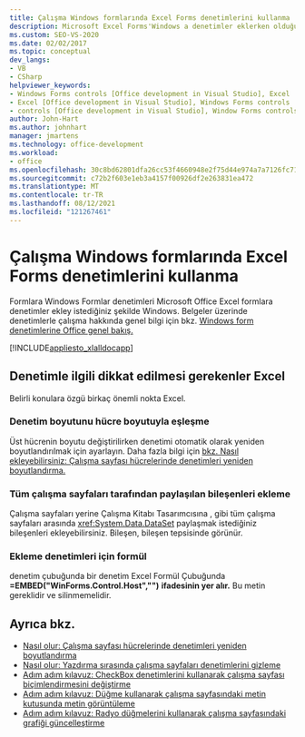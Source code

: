 ```yaml
---
title: Çalışma Windows formlarında Excel Forms denetimlerini kullanma
description: Microsoft Excel Forms'Windows a denetimler eklerken olduğu Microsoft Excel Formlar denetimleri ekleme hakkında bilgi Windows öğrenin.
ms.custom: SEO-VS-2020
ms.date: 02/02/2017
ms.topic: conceptual
dev_langs:
- VB
- CSharp
helpviewer_keywords:
- Windows Forms controls [Office development in Visual Studio], Excel
- Excel [Office development in Visual Studio], Windows Forms controls
- controls [Office development in Visual Studio], Window Forms controls
author: John-Hart
ms.author: johnhart
manager: jmartens
ms.technology: office-development
ms.workload:
- office
ms.openlocfilehash: 30c8bd62801dfa26cc53f4660948e2f75d44e974a7a7126fc71a66bd3dc8791c
ms.sourcegitcommit: c72b2f603e1eb3a4157f00926df2e263831ea472
ms.translationtype: MT
ms.contentlocale: tr-TR
ms.lasthandoff: 08/12/2021
ms.locfileid: "121267461"
---
```

# <a name="use-windows-forms-controls-on-excel-worksheets"></a>Çalışma Windows formlarında Excel Forms denetimlerini kullanma
  Formlara Windows Formlar denetimleri Microsoft Office Excel formlara denetimler ekley istediğiniz şekilde Windows. Belgeler üzerinde denetimlerle çalışma hakkında genel bilgi için bkz. [Windows form denetimlerine Office genel bakış.](../vsto/windows-forms-controls-on-office-documents-overview.md)

 [!INCLUDE[appliesto_xlalldocapp](../vsto/includes/appliesto-xlalldocapp-md.md)]

## <a name="control-considerations-for-excel"></a>Denetimle ilgili dikkat edilmesi gerekenler Excel
 Belirli konulara özgü birkaç önemli nokta Excel.

### <a name="match-control-size-to-cell-size"></a>Denetim boyutunu hücre boyutuyla eşleşme
 Üst hücrenin boyutu değiştirilirken denetimi otomatik olarak yeniden boyutlandırılmak için ayarlayın. Daha fazla bilgi için [bkz. Nasıl ekleyebilirsiniz: Çalışma sayfası hücrelerinde denetimleri yeniden boyutlandırma.](../vsto/how-to-resize-controls-within-worksheet-cells.md)

### <a name="add-components-that-are-shared-by-all-worksheets"></a>Tüm çalışma sayfaları tarafından paylaşılan bileşenleri ekleme
 Çalışma sayfaları yerine Çalışma Kitabı Tasarımcısına , gibi tüm çalışma sayfaları arasında <xref:System.Data.DataSet> paylaşmak istediğiniz bileşenleri ekleyebilirsiniz. Bileşen, bileşen tepsisinde görünür.

### <a name="formula-for-embedding-controls"></a>Ekleme denetimleri için formül
 denetim çubuğunda bir denetim Excel Formül Çubuğunda **=EMBED("WinForms.Control.Host","")** **ifadesinin yer alır.** Bu metin gereklidir ve silinmemelidir.

## <a name="see-also"></a>Ayrıca bkz.
- [Nasıl olur: Çalışma sayfası hücrelerinde denetimleri yeniden boyutlandırma](../vsto/how-to-resize-controls-within-worksheet-cells.md)
- [Nasıl olur: Yazdırma sırasında çalışma sayfaları denetimlerini gizleme](../vsto/how-to-hide-controls-on-worksheets-when-printing.md)
- [Adım adım kılavuz: CheckBox denetimlerini kullanarak çalışma sayfası biçimlendirmesini değiştirme](../vsto/walkthrough-changing-worksheet-formatting-using-checkbox-controls.md)
- [Adım adım kılavuz: Düğme kullanarak çalışma sayfasındaki metin kutusunda metin görüntüleme](../vsto/walkthrough-displaying-text-in-a-text-box-in-a-worksheet-using-a-button.md)
- [Adım adım kılavuz: Radyo düğmelerini kullanarak çalışma sayfasındaki grafiği güncelleştirme](../vsto/walkthrough-updating-a-chart-in-a-worksheet-using-radio-buttons.md)
